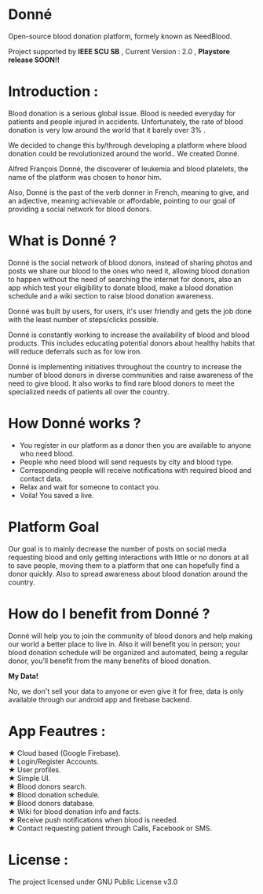 # Donné

Open-source blood donation platform, formely known as NeedBlood.

Project supported by **IEEE SCU SB** , Current Version : 2.0 , **Playstore release SOON!!**

# Introduction :

Blood donation is a serious global issue. Blood is needed everyday for patients and people injured in accidents. Unfortunately, the rate of blood donation is very low around the world that it barely over 3% .

We decided to change this by/through developing a platform where blood donation could be revolutionized around the world.. 
We created Donné.

Alfred François Donné, the discoverer of leukemia and blood platelets, the name of the platform was chosen to honor him.

Also, Donné is the past of the verb donner in French, meaning to give, and an adjective, meaning achievable or affordable, pointing to our goal of providing a social network for blood donors.


# What is Donné ?

Donné is the social network of blood donors, instead of sharing photos and posts we share our blood to the ones who need it, allowing blood donation to happen without the need of searching the internet for donors, also an app which test your eligibility to donate blood, make a blood donation schedule and a wiki section to raise blood donation awareness.

Donné was built by users, for users, it's user friendly and gets the job done with the least number of steps/clicks possible.  

Donné  is constantly working to increase the availability of blood and blood products. This includes educating potential donors about healthy habits that will reduce deferrals such as for low iron.

Donné  is implementing initiatives throughout the country to increase the number of blood donors in diverse communities and raise awareness of the need to give blood.  It also works to find rare blood donors to meet the specialized needs of patients all over the country.



# How Donné works ?

- You register in our platform as a donor then you are available to anyone who need blood.
- People who need blood will send requests by city and blood type.
- Corresponding people will receive notifications with required blood and contact data.
- Relax and wait for someone to contact you.
- Voila! You saved a live.

# Platform Goal

Our goal is to mainly decrease the number of posts on social media requesting blood and only getting interactions with little or no donors at all to save people, moving them to a platform that one can hopefully find a donor quickly. Also to spread awareness about blood donation around the country.


# How do I benefit from Donné ?

Donné will help you to join the community of blood donors and help making our world a better place to live in. Also it will benefit you in person; your blood donation schedule will be organized and automated, being a regular donor, you’ll benefit from the many benefits of blood donation.

**My Data!**

No, we don't sell your data to anyone or even give it for free, data is only available through our android app and firebase backend.


# App Feautres :

★ Cloud based (Google Firebase). <br/>
★ Login/Register Accounts.<br/>
★ User profiles.<br/>
★ Simple UI.<br/>
★ Blood donors search.<br/>
★ Blood donation schedule.<br/>
★ Blood donors database.   <br/>
★ Wiki for blood donation info and facts.   <br/>
★ Receive push notifications when blood is needed.<br/>
★ Contact requesting patient through Calls, Facebook or SMS.<br/>


# License :

The project licensed under GNU Public License v3.0
 
